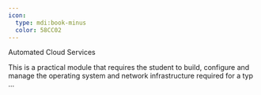 ```yaml
---
icon:
  type: mdi:book-minus
  color: 58CC02
---
```

Automated Cloud Services

This is a practical module that requires the student to build, configure and manage the operating system and network infrastructure required for a typ ... 
